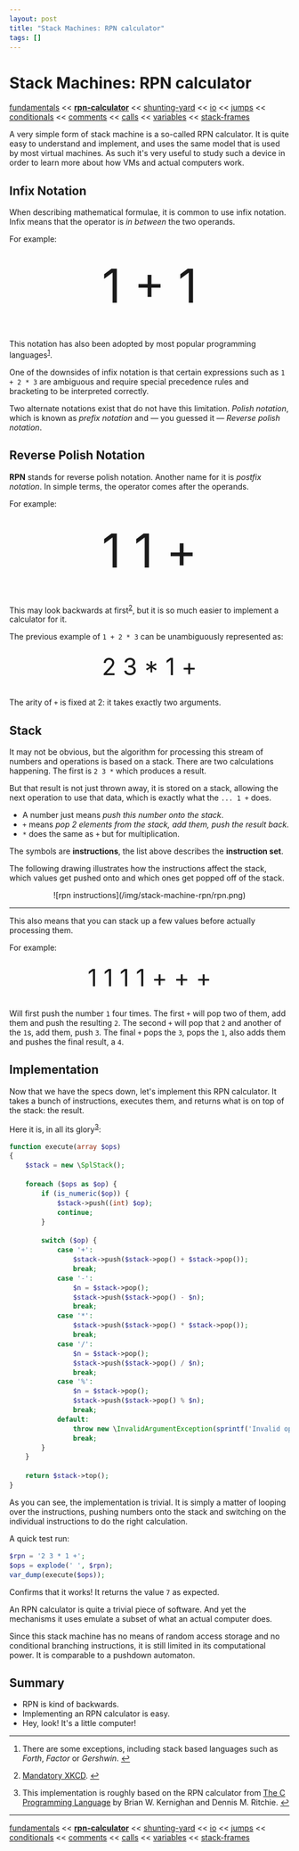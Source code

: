 ```yaml
---
layout: post
title: "Stack Machines: RPN calculator"
tags: []
---
```


<style>
.formula {
    text-align: center;
    margin-top: 25px;
    margin-bottom: 45px;
    font-size: 6em;
}
.formula2 {
    text-align: center;
    margin-top: 20px;
    margin-bottom: 30px;
    font-size: 3em;
}
</style>

# Stack Machines: RPN calculator

[fundamentals](/2013/08/28/stack-machines-fundamentals.html) <<
[**rpn-calculator**](/2013/12/02/stack-machines-rpn.html) <<
[shunting-yard](/2013/12/03/stack-machines-shunting-yard.html) <<
[io](/2014/11/29/stack-machines-io.html) <<
[jumps](/2014/11/30/stack-machines-jumps.html) <<
[conditionals](/2014/12/01/stack-machines-conditionals.html) <<
[comments](/2014/12/02/stack-machines-comments.html) <<
[calls](/2014/12/03/stack-machines-calls.html) <<
[variables](/2014/12/04/stack-machines-variables.html) <<
[stack-frames](/2014/12/05/stack-machines-stack-frames.html)

A very simple form of stack machine is a so-called RPN calculator. It is quite
easy to understand and implement, and uses the same model that is used by most
virtual machines. As such it's very useful to study such a device in order to
learn more about how VMs and actual computers work.

## Infix Notation

When describing mathematical formulae, it is common to use infix notation.
Infix means that the operator is *in between* the two operands.

For example:

<div class="formula">1 + 1</div>

This notation has also been adopted by most popular programming
languages<sup><a id="ft-1-src"></a><a href="#ft-1">1</a></sup>.

One of the downsides of infix notation is that certain expressions such as
`1 + 2 * 3` are ambiguous and require special precedence rules and bracketing
to be interpreted correctly.

Two alternate notations exist that do not have this limitation. *Polish
notation*, which is known as *prefix notation* and &mdash; you guessed it
&mdash; *Reverse polish notation*.

## Reverse Polish Notation

**RPN** stands for reverse polish notation. Another name for it is *postfix
notation*. In simple terms, the operator comes after the operands.

For example:

<div class="formula">1 1 +</div>

This may look backwards at first<sup><a id="ft-2-src"></a><a
href="#ft-2">2</a></sup>, but it is so much easier to implement a calculator
for it.

The previous example of `1 + 2 * 3` can be unambiguously represented as:

<div class="formula2">2 3 * 1 +</div>

The arity of `+` is fixed at 2: it takes exactly two arguments.

## Stack

It may not be obvious, but the algorithm for processing this stream of numbers
and operations is based on a stack. There are two calculations happening. The
first is `2 3 *` which produces a result.

But that result is not just thrown away, it is stored on a stack, allowing the
next operation to use that data, which is exactly what the `... 1 +` does.

* A number just means *push this number onto the stack*.
* `+` means *pop 2 elements from the stack, add them, push the result back*.
* `*` does the same as `+` but for multiplication.

The symbols are **instructions**, the list above describes the **instruction
set**.

The following drawing illustrates how the instructions affect the stack, which
values get pushed onto and which ones get popped off of the stack.

<center>
    ![rpn instructions](/img/stack-machine-rpn/rpn.png)
</center>

---

This also means that you can stack up a few values before actually processing
them.

For example:

<div class="formula2">1 1 1 1 + + +</div>

Will first push the number `1` four times. The first `+` will pop two of them,
add them and push the resulting `2`. The second `+` will pop that `2` and
another of the `1`s, add them, push `3`. The final `+` pops the `3`, pops the
`1`, also adds them and pushes the final result, a `4`.

## Implementation

Now that we have the specs down, let's implement this RPN calculator. It takes
a bunch of instructions, executes them, and returns what is on top of the
stack: the result.

Here it is, in all its glory<sup><a id="ft-3-src"></a><a
href="#ft-3">3</a></sup>:

~~~php
function execute(array $ops)
{
    $stack = new \SplStack();

    foreach ($ops as $op) {
        if (is_numeric($op)) {
            $stack->push((int) $op);
            continue;
        }

        switch ($op) {
            case '+':
                $stack->push($stack->pop() + $stack->pop());
                break;
            case '-':
                $n = $stack->pop();
                $stack->push($stack->pop() - $n);
                break;
            case '*':
                $stack->push($stack->pop() * $stack->pop());
                break;
            case '/':
                $n = $stack->pop();
                $stack->push($stack->pop() / $n);
                break;
            case '%':
                $n = $stack->pop();
                $stack->push($stack->pop() % $n);
                break;
            default:
                throw new \InvalidArgumentException(sprintf('Invalid operation: %s', $op));
                break;
        }
    }

    return $stack->top();
}
~~~

As you can see, the implementation is trivial. It is simply a matter of
looping over the instructions, pushing numbers onto the stack and switching on
the individual instructions to do the right calculation.

A quick test run:

~~~php
$rpn = '2 3 * 1 +';
$ops = explode(' ', $rpn);
var_dump(execute($ops));
~~~

Confirms that it works! It returns the value `7` as expected.

An RPN calculator is quite a trivial piece of software. And yet the mechanisms
it uses emulate a subset of what an actual computer does.

Since this stack machine has no means of random access storage and no
conditional branching instructions, it is still limited in its computational
power. It is comparable to a pushdown automaton.

## Summary

* RPN is kind of backwards.
* Implementing an RPN calculator is easy.
* Hey, look! It's a little computer!

---

1. <a id="ft-1"></a>There are some exceptions, including stack based languages
   such as *Forth*, *Factor* or *Gershwin*. <a id="ft-1" href="#ft-1-src">↩</a>

2. <a id="ft-2"></a>[Mandatory XKCD](http://xkcd.com/645/). <a id="ft-2"
   href="#ft-2-src">↩</a>

3. <a id="ft-3"></a>This implementation is roughly based on the RPN calculator
   from [The C Programming Language](http://cm.bell-labs.com/cm/cs/cbook/) by
   Brian W. Kernighan and Dennis M. Ritchie. <a id="ft-3"
   href="#ft-3-src">↩</a>

---

[fundamentals](/2013/08/28/stack-machines-fundamentals.html) <<
[**rpn-calculator**](/2013/12/02/stack-machines-rpn.html) <<
[shunting-yard](/2013/12/03/stack-machines-shunting-yard.html) <<
[io](/2014/11/29/stack-machines-io.html) <<
[jumps](/2014/11/30/stack-machines-jumps.html) <<
[conditionals](/2014/12/01/stack-machines-conditionals.html) <<
[comments](/2014/12/02/stack-machines-comments.html) <<
[calls](/2014/12/03/stack-machines-calls.html) <<
[variables](/2014/12/04/stack-machines-variables.html) <<
[stack-frames](/2014/12/05/stack-machines-stack-frames.html)

